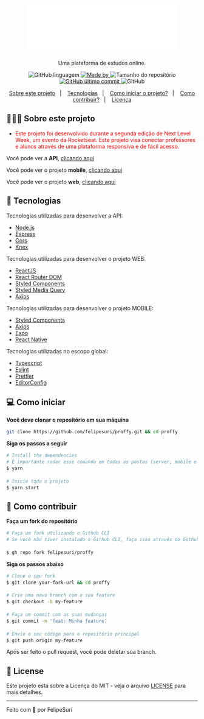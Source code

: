 <h1 align="center">
 <img alt="Logo" src=".github/logo.png" width="400px" />
</h1>

<p align="center">Uma plataforma de estudos online.</p>

<p align="center">
  <img alt="GitHub linguagem" src="https://img.shields.io/github/languages/top/felipesuri/proffy">
  <a href="https://felipesuri.com">
    <img alt="Made by" src="https://img.shields.io/badge/made%20by-felipesuri-gree">
  </a>

  <img alt="Tamanho do repositório" src="https://img.shields.io/github/repo-size/felipesuri/proffy">

  <a href="https://github.com/felipesuri/proffy/commits/master">
    <img alt="GitHub último commit" src="https://img.shields.io/github/last-commit/felipesuri/proffy">
  </a>

  <img alt="GitHub" src="https://img.shields.io/github/license/felipesuri/proffy">
</p>

<p align="center">
  <a href="#-sobre-este-projeto">Sobre este projeto</a>&nbsp;&nbsp;&nbsp;|&nbsp;&nbsp;&nbsp;
  <a href="#-tecnologias">Tecnologias</a>&nbsp;&nbsp;&nbsp;|&nbsp;&nbsp;&nbsp;
  <a href="#-como-iniciar">Como iniciar o projeto?</a>&nbsp;&nbsp;&nbsp;|&nbsp;&nbsp;&nbsp;
  <a href="#-como-contribuir">Como contribuir?</a>&nbsp;&nbsp;&nbsp;|&nbsp;&nbsp;&nbsp;
  <a href="#-license">Licença</a>
</p>

## 👨🏻‍💻 Sobre este projeto

- <p style="color: red;">Este projeto foi desenvolvido durante a segunda edição de Next Level Week, um evento da Rocketseat. Este projeto visa conectar professores e alunos através de uma plataforma responsiva e de fácil acesso.</p>

Você pode ver a **API**, [clicando aqui](https://github/felipesuri/proffy/server "API")

Você pode ver o projeto **mobile**, [clicando aqui](https://github/felipesuri/proffy/mobile "Mobile")

Você pode ver o projeto **web**, [clicando aqui](https://github/felipesuri/proffy/web "Web")

## 🚀 Tecnologias

Tecnologias utilizadas para desenvolver a API:

- [Node.js](https://nodejs.org/)
- [Express](https://expressjs.com/pt-br)
- [Cors](https://www.npmjs.com/package/cors)
- [Knex](https://knexjs.org)

Tecnologias utilizadas para desenvolver o projeto WEB:

- [ReactJS](https://reactjs.org/)
- [React Router DOM](https://reacttraining.com/react-router/)
- [Styled Components](https://styled-components.com/)
- [Styled Media Query](https://github.com/morajabi/styled-media-query)
- [Axios](https://github.com/axios/axios)

Tecnologias utilizadas para desenvolver o projeto MOBILE:

- [Styled Components](https://styled-components.com/)
- [Axios](https://github.com/axios/axios)
- [Expo](https://expo.io)
- [React Native](https://reactnative.dev)

Tecnologias utilizadas no escopo global:

- [Typescript](https://www.typescriptlang.org)
- [Eslint](https://eslint.org/)
- [Prettier](https://prettier.io/)
- [EditorConfig](https://editorconfig.org/)

## 💻 Como iniciar

**Você deve clonar o repositório em sua máquina**

```bash
git clone https://github.com/felipesuri/proffy.git && cd proffy
```

**Siga os passos a seguir**

```bash
# Install the dependencies
# É importante rodar esse comando em todas as pastas (server, mobile e web)
$ yarn

# Inicie todo o projeto
$ yarn start
```

## 🤔 Como contribuir

**Faça um fork do repositório**

```bash
# Faça um fork utilizando o Github CLI
# Se você não tiver instalado o Github CLI, faça isso através do Github.

$ gh repo fork felipesuri/proffy
```

**Siga os passos abaixo**

```bash
# Clone o seu fork
$ git clone your-fork-url && cd proffy

# Crie uma nova branch com a sua feature
$ git checkout -b my-feature

# Faça um commit com as suas mudanças
$ git commit -m 'feat: Minha feature'

# Envie o seu código para o repositório principal
$ git push origin my-feature
```

Após ser feito o pull request, você pode deletar sua branch.

## 📝 License

Este projeto está sobre a Licença do MIT - veja o arquivo [LICENSE](LICENSE) para mais detalhes.

---

Feito com 💞 por FelipeSuri
